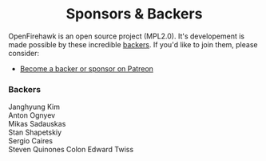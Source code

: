 <h1 align="center">Sponsors &amp; Backers</h1>

OpenFirehawk is an open source project (MPL2.0).  It's developement is made possible by these incredible [backers](https://github.com/firehawkvfx/openfirehawk/blob/master/BACKERS.md). If you'd like to join them, please consider:

- [Become a backer or sponsor on Patreon](https://www.patreon.com/openfirehawk)

### Backers

Janghyung Kim   
Anton Ognyev  
Mikas Sadauskas  
Stan Shapetskiy  
Sergio Caires  
Steven Quinones Colon 
Edward Twiss  
  
<!--stackedit_data:
eyJoaXN0b3J5IjpbLTE4NzU1NTgyMCwtMTEyNzI4NDI1MCwtMz
YwNjQ3Mzk3LDE0MjEyODMyMjcsMTU1NTczNDcwNSwxMzY4NTcx
NDk1LDk3NzA4MzgwNSwxNDU0MDIwODAyXX0=
-->